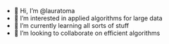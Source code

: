- 👋 Hi, I’m @lauratoma
- 👀 I’m interested in applied algorithms for large data
- 🌱 I’m currently learning all sorts of stuff
- 💞️ I’m looking to collaborate on efficient algorithms


<!---
lauratoma/lauratoma is a ✨ special ✨ repository because its `README.md` (this file) appears on your GitHub profile.
You can click the Preview link to take a look at your changes.
--->
